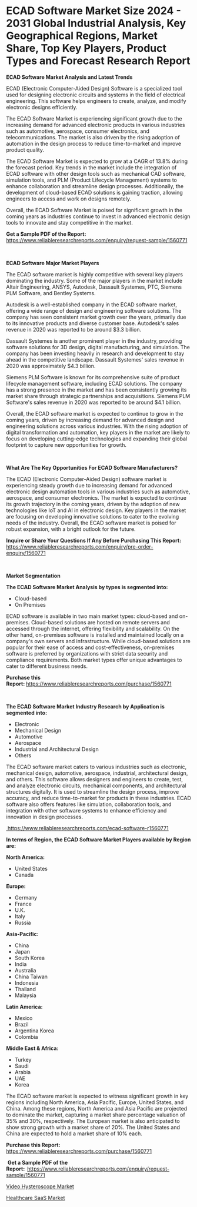 <p><h1>ECAD Software Market Size 2024 - 2031 Global Industrial Analysis, Key Geographical Regions, Market Share, Top Key Players, Product Types and Forecast Research Report</h1></p><p><strong>ECAD Software Market Analysis and Latest Trends</strong></p>
<p><p>ECAD (Electronic Computer-Aided Design) Software is a specialized tool used for designing electronic circuits and systems in the field of electrical engineering. This software helps engineers to create, analyze, and modify electronic designs efficiently.</p><p>The ECAD Software Market is experiencing significant growth due to the increasing demand for advanced electronic products in various industries such as automotive, aerospace, consumer electronics, and telecommunications. The market is also driven by the rising adoption of automation in the design process to reduce time-to-market and improve product quality.</p><p>The ECAD Software Market is expected to grow at a CAGR of 13.8% during the forecast period. Key trends in the market include the integration of ECAD software with other design tools such as mechanical CAD software, simulation tools, and PLM (Product Lifecycle Management) systems to enhance collaboration and streamline design processes. Additionally, the development of cloud-based ECAD solutions is gaining traction, allowing engineers to access and work on designs remotely.</p><p>Overall, the ECAD Software Market is poised for significant growth in the coming years as industries continue to invest in advanced electronic design tools to innovate and stay competitive in the market.</p></p>
<p><strong>Get a Sample PDF of the Report:&nbsp;</strong> <a href="https://www.reliableresearchreports.com/enquiry/request-sample/1560771">https://www.reliableresearchreports.com/enquiry/request-sample/1560771</a></p>
<p>&nbsp;</p>
<p><strong>ECAD Software Major Market Players</strong></p>
<p><p>The ECAD software market is highly competitive with several key players dominating the industry. Some of the major players in the market include Altair Engineering, ANSYS, Autodesk, Dassault Systemes, PTC, Siemens PLM Software, and Bentley Systems.</p><p>Autodesk is a well-established company in the ECAD software market, offering a wide range of design and engineering software solutions. The company has seen consistent market growth over the years, primarily due to its innovative products and diverse customer base. Autodesk's sales revenue in 2020 was reported to be around $3.3 billion.</p><p>Dassault Systemes is another prominent player in the industry, providing software solutions for 3D design, digital manufacturing, and simulation. The company has been investing heavily in research and development to stay ahead in the competitive landscape. Dassault Systemes' sales revenue in 2020 was approximately $4.3 billion.</p><p>Siemens PLM Software is known for its comprehensive suite of product lifecycle management software, including ECAD solutions. The company has a strong presence in the market and has been consistently growing its market share through strategic partnerships and acquisitions. Siemens PLM Software's sales revenue in 2020 was reported to be around $4.1 billion.</p><p>Overall, the ECAD software market is expected to continue to grow in the coming years, driven by increasing demand for advanced design and engineering solutions across various industries. With the rising adoption of digital transformation and automation, key players in the market are likely to focus on developing cutting-edge technologies and expanding their global footprint to capture new opportunities for growth.</p></p>
<p>&nbsp;</p>
<p><strong>What Are The Key Opportunities For ECAD Software Manufacturers?</strong></p>
<p><p>The ECAD (Electronic Computer-Aided Design) software market is experiencing steady growth due to increasing demand for advanced electronic design automation tools in various industries such as automotive, aerospace, and consumer electronics. The market is expected to continue its growth trajectory in the coming years, driven by the adoption of new technologies like IoT and AI in electronic design. Key players in the market are focusing on developing innovative solutions to cater to the evolving needs of the industry. Overall, the ECAD software market is poised for robust expansion, with a bright outlook for the future.</p></p>
<p><strong>Inquire or Share Your Questions If Any Before Purchasing This Report:</strong> <a href="https://www.reliableresearchreports.com/enquiry/pre-order-enquiry/1560771">https://www.reliableresearchreports.com/enquiry/pre-order-enquiry/1560771</a></p>
<p>&nbsp;</p>
<p><strong>Market Segmentation</strong></p>
<p><strong>The ECAD Software Market Analysis by types is segmented into:</strong></p>
<p><ul><li>Cloud-based</li><li>On Premises</li></ul></p>
<p><p>ECAD software is available in two main market types: cloud-based and on-premises. Cloud-based solutions are hosted on remote servers and accessed through the internet, offering flexibility and scalability. On the other hand, on-premises software is installed and maintained locally on a company's own servers and infrastructure. While cloud-based solutions are popular for their ease of access and cost-effectiveness, on-premises software is preferred by organizations with strict data security and compliance requirements. Both market types offer unique advantages to cater to different business needs.</p></p>
<p><strong>Purchase this Report:&nbsp;</strong><a href="https://www.reliableresearchreports.com/purchase/1560771">https://www.reliableresearchreports.com/purchase/1560771</a></p>
<p>&nbsp;</p>
<p><strong>The ECAD Software Market Industry Research by Application is segmented into:</strong></p>
<p><ul><li>Electronic</li><li>Mechanical Design</li><li>Automotive</li><li>Aerospace</li><li>Industrial and Architectural Design</li><li>Others</li></ul></p>
<p><p>The ECAD software market caters to various industries such as electronic, mechanical design, automotive, aerospace, industrial, architectural design, and others. This software allows designers and engineers to create, test, and analyze electronic circuits, mechanical components, and architectural structures digitally. It is used to streamline the design process, improve accuracy, and reduce time-to-market for products in these industries. ECAD software also offers features like simulation, collaboration tools, and integration with other software systems to enhance efficiency and innovation in design processes.</p></p>
<p><a href="https://www.reliableresearchreports.com/ecad-software-r1560771">&nbsp;https://www.reliableresearchreports.com/ecad-software-r1560771</a></p>
<p><strong>In terms of Region, the ECAD Software Market Players available by Region are:</strong></p>
<p>
    <p> <strong> North America: </strong>
        <ul>
            <li>United States</li>
            <li>Canada</li>
        </ul>
        </p> 
    <p> <strong> Europe: </strong>
        <ul>
            <li>Germany</li>
            <li>France</li>
            <li>U.K.</li>
            <li>Italy</li>
            <li>Russia</li>
        </ul>
        </p> 
    <p> <strong> Asia-Pacific: </strong>
        <ul>
            <li>China</li>
            <li>Japan</li>
            <li>South Korea</li>
            <li>India</li>
            <li>Australia</li>
            <li>China Taiwan</li>
            <li>Indonesia</li>
            <li>Thailand</li>
            <li>Malaysia</li>
        </ul>
        </p> 
    <p> <strong> Latin America: </strong>
        <ul>
            <li>Mexico</li>
            <li>Brazil</li>
            <li>Argentina Korea</li>
            <li>Colombia</li>
        </ul>
        </p> 
    <p> <strong> Middle East & Africa: </strong>
        <ul>
            <li>Turkey</li>
            <li>Saudi</li>
            <li>Arabia</li>
            <li>UAE</li>
            <li>Korea</li>
        </ul>
    </p>
    </p>
<p><p>The ECAD software market is expected to witness significant growth in key regions including North America, Asia Pacific, Europe, United States, and China. Among these regions, North America and Asia Pacific are projected to dominate the market, capturing a market share percentage valuation of 35% and 30%, respectively. The European market is also anticipated to show strong growth with a market share of 20%. The United States and China are expected to hold a market share of 10% each.</p></p>
<p><strong>Purchase this Report: </strong><a href="https://www.reliableresearchreports.com/purchase/1560771">https://www.reliableresearchreports.com/purchase/1560771</a></p>
<p>&nbsp;<strong>Get a Sample PDF of the Report:&nbsp;&nbsp;</strong><a href="https://www.reliableresearchreports.com/enquiry/request-sample/1560771">https://www.reliableresearchreports.com/enquiry/request-sample/1560771</a></p>
<p><strong></strong></p>
<p><p><a href="https://view.publitas.com/reportprime-1/video-hysteroscope-market-research-report-its-history-and-forecast-2024-to-2031/">Video Hysteroscope Market</a></p><p><a href="https://github.com/AdrianaPaucek2023/Market-Research-Report-List-1/blob/main/healthcare-saas-market.md">Healthcare SaaS Market</a></p></p>